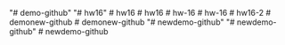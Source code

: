 "# demo-github" 
"# hw16" 
#   h w 1 6  
 #   h w 1 6  
 #   h w - 1 6  
 #   h w - 1 6  
 #   h w 1 6 - 2  
 #   d e m o n e w - g i t h u b  
 #   d e m o n e w - g i t h u b  
 "# newdemo-github" 
"# newdemo-github" 
#   n e w d e m o - g i t h u b  
 
